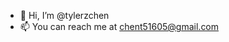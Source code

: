 - 👋 Hi, I’m @tylerzchen
- 📫 You can reach me at chent51605@gmail.com

<!---
tylerzchen/tylerzchen is a ✨ special ✨ repository because its `README.md` (this file) appears on your GitHub profile.
You can click the Preview link to take a look at your changes.
--->

